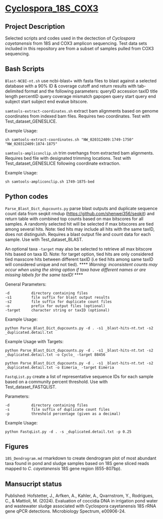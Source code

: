 # [Cyclospora_18S_COX3](https://github.com/CDCgov/WDPB_EMEL_PHL_Tools/tree/main/manuscripts/Cyclospora_18S_cox3)


## Project Description
Selected scripts and codes used in the dectection of *Cyclospora cayetanensis* from 18S and COX3 amplicon sequencing. Test data sets included in this repository are from a subset of samples pulled from COX3 sequencing.


## Bash Scripts
`Blast-NCBI-nt.sh` use ncbi-blast+ with fasta files to blast against a selected database with a 90% ID & coverage cutoff and return results with tab-delimited format and the following parameters: queryID accession taxID title length percentID query coverage mismatch gapopen query start query end subject start subject end evalue bitscore.   
          
`samtools-extract-coordinates.sh` extract bam alignments based on genome coordinates from indexed bam files. Requires two coordinates. Test with Test_dataset_GENESLICE.
    
Example Usage:
```
sh samtools-extract-coordinates.sh "NW_020312409:1749-1750" "NW_020312409:1874-1875"
```
`samtools-ampliconclip.sh` trim overhangs from extracted bam alignments. Requires bed file with designated trimming locations. Test with Test_dataset_GENESLICE following coordinate extraction.   
     
Example Usage:
```
sh samtools-ampliconclip.sh 1749-1875-bed
```
## Python codes

`Parse_Blast_Dict_dupcounts.py` parse blast outputs and duplicate sequence count data from seqkit rmdup (https://github.com/shenwei356/seqkit) and return table with combined top counts based on max bitscores for all samples. A randomly selected hit will be selected if max bitscores are tied among several hits. Note: tied hits may include all hits with the same taxID, does not distinguish. Requires a blast output file and count data for each sample. Use with Test_dataset_BLAST.
    
An optional taxa `-target` may also be selected to retrieve all max bitscore hits based on taxa ID. Note: for target option, tied hits are only considered tied maxscore hits between different taxID (i.e tied hits among same taxID will considered unique and not tied). **** *Warning: inconsistent counts may occur when using the string option if taxa have different names or are missing labels for the same taxID!* ****
  
General Parameters:
```
-d          directory containing files
-s1         file suffix for blast output results
-s2         file suffix for duplicate count files
-o          prefix for output files (optional)
-target     character string or taxID (optional)
```
   
Example Usage:
```
python Parse_Blast_Dict_dupcounts.py -d . -s1 _blast-hits-nt.txt -s2 _duplicated.detail.txt
```
Example Usage with Targets:
```
python Parse_Blast_Dict_dupcounts.py -d . -s1 _blast-hits-nt.txt -s2 _duplicated.detail.txt -o Cyclo_ -target 88456
 ```
 ```
python Parse_Blast_Dict_dupcounts.py -d . -s1 _blast-hits-nt.txt -s2 _duplicated.detail.txt -o Eimeria_ -target Eimeria
 ```
    
`FastqList.py` create a list of representative sequence IDs for each sample based on a community percent threshold. Use with Test_dataset_FASTQLIST.

Parameters:
```
-d          directory containing files
-s          file suffix of duplicate count files
-p          threshold percentage (given as a decimal)
```
    
Example Usage:
```
python FastqList.py -d . -s _duplicated.detail.txt -p 0.25
```
## Figures
`18S_Dendrogram.md` rmarkdown to create dendrogram plot of most abundant taxa found in pond and sludge samples based on 18S gene sliced reads mapped to *C. cayetanensis* 18S gene region (655-807bp).

## Mansucript status
Published: Hofstetter, J., Arfken, A., Kahler, A., Qvarnstrom, Y., Rodrigues, C., & Mattioli, M. (2024). Evaluation of coccidia DNA in irrigation pond water and wastewater sludge associated with Cyclospora cayetanensis 18S rRNA gene qPCR detections. Microbiology Spectrum, e00906-24.

